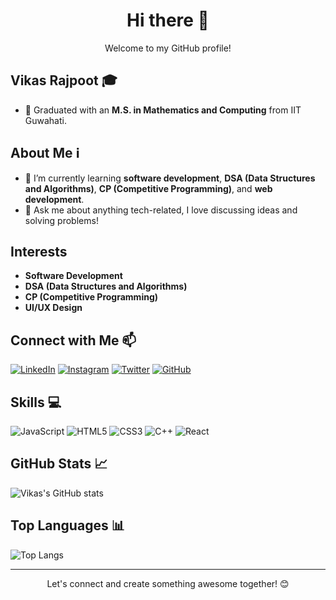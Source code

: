 <div align="center">
  <h1>Hi there 👋</h1>
  <p>Welcome to my GitHub profile!</p>
</div>

## Vikas Rajpoot 🎓
- 💼 Graduated with an **M.S. in Mathematics and Computing** from IIT Guwahati.

## About Me ℹ️
- 🌱 I’m currently learning **software development**, **DSA (Data Structures and Algorithms)**, **CP (Competitive Programming)**, and **web development**.
- 💬 Ask me about anything tech-related, I love discussing ideas and solving problems!

## Interests 
- **Software Development**
- **DSA (Data Structures and Algorithms)**
- **CP (Competitive Programming)**
- **UI/UX Design**

## Connect with Me 📫
[![LinkedIn](https://img.shields.io/badge/LinkedIn-Vikas_Rajpoot-blue?style=flat-square&logo=linkedin)](https://www.linkedin.com/in/vikas-rajpoot)
[![Instagram](https://img.shields.io/badge/Instagram-vikasrajpoot__30-purple?style=flat-square&logo=instagram)](https://www.instagram.com/vikasrajpoot_30)
[![Twitter](https://img.shields.io/badge/Twitter-vikasrajpoot__30-blue?style=flat-square&logo=twitter)](https://twitter.com/vikasrajpoot_30)
[![GitHub](https://img.shields.io/badge/GitHub-vikasrajpoot30-black?style=flat-square&logo=github)](https://github.com/vikasrajpoot30)

## Skills 💻
![JavaScript](https://img.shields.io/badge/JavaScript-323330?style=for-the-badge&logo=javascript&logoColor=F7DF1E)
![HTML5](https://img.shields.io/badge/HTML5-E34F26?style=for-the-badge&logo=html5&logoColor=white)
![CSS3](https://img.shields.io/badge/CSS3-1572B6?style=for-the-badge&logo=css3&logoColor=white)
![C++](https://img.shields.io/badge/C++-00599C?style=for-the-badge&logo=cplusplus&logoColor=white)
![React](https://img.shields.io/badge/React-61DAFB?style=for-the-badge&logo=react&logoColor=black)


## GitHub Stats 📈
![Vikas's GitHub stats](https://github-readme-stats.vercel.app/api?username=vikasrajpoot30&show_icons=true&theme=radical)

## Top Languages 📊
![Top Langs](https://github-readme-stats.vercel.app/api/top-langs/?username=vikasrajpoot30&layout=compact&theme=radical)

---

<div align="center">
  <p>Let's connect and create something awesome together! 😊</p>
</div>
